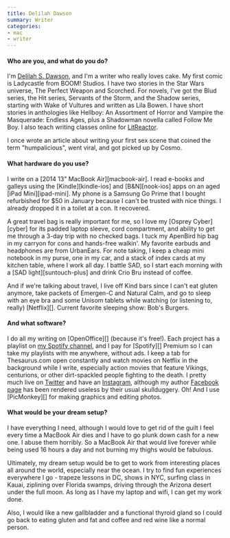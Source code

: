 ```yaml
---
title: Delilah Dawson
summary: Writer
categories:
- mac
- writer
---
```


#### Who are you, and what do you do?

I'm [Delilah S. Dawson](http://www.whimsydark.com/ "Delilah's website."), and I'm a writer who really loves cake. My first comic is Ladycastle from BOOM! Studios. I have two stories in the Star Wars universe, The Perfect Weapon and Scorched. For novels, I've got the Blud series, the Hit series, Servants of the Storm, and the Shadow series, starting with Wake of Vultures and written as Lila Bowen. I have short stories in anthologies like Hellboy: An Assortment of Horror and Vampire the Masquerade: Endless Ages, plus a Shadowman novella called Follow Me Boy. I also teach writing classes online for [LitReactor](https://litreactor.com/classes/become-a-demigod-with-delilah-s-dawson "Delilah's writing classes."). 

I once wrote an article about writing your first sex scene that coined the term "humpalicious", went viral, and got picked up by Cosmo.

#### What hardware do you use?

I write on a [2014 13" MacBook Air][macbook-air]. I read e-books and galleys using the [Kindle][kindle-ios] and [B&N][nook-ios] apps on an aged [iPad Mini][ipad-mini]. My phone is a Samsung Go Prime that I bought refurbished for $50 in January because I can't be trusted with nice things. I already dropped it in a toilet at a con. It recovered. 

A great travel bag is really important for me, so I love my [Osprey Cyber][cyber] for its padded laptop sleeve, cord compartment, and ability to get me through a 3-day trip with no checked bags. I tuck my ApenBird hip bag in my carryon for cons and hands-free walkin'. My favorite earbuds and headphones are from UrbanEars. For note taking, I keep a cheap mini notebook in my purse, one in my car, and a stack of index cards at my kitchen table, where I work all day. I battle SAD, so I start each morning with a [SAD light][suntouch-plus] and drink Crio Bru instead of coffee. 

And if we're talking about travel, I live off Kind bars since I can't eat gluten anymore, take packets of Emergen-C and Natural Calm, and go to sleep with an eye bra and some Unisom tablets while watching (or listening to, really) [Netflix][]. Current favorite sleeping show: Bob's Burgers.

#### And what software?

I do all my writing on [OpenOffice][] (because it's free!). Each project has a playlist on [my Spotify channel](https://open.spotify.com/user/delilahsdawson "Delilah's Spotify account."), and I pay for [Spotify][] Premium so I can take my playlists with me anywhere, without ads. I keep a tab for Thesaurus.com open constantly and watch movies on Netflix in the background while I write, especially action movies that feature Vikings, centurions, or other dirt-spackled people fighting to the death. I pretty much live on [Twitter](https://twitter.com/DelilahSDawson "Delilah's Twitter account.") and have an [Instagram](https://www.instagram.com/delilahsdawson/ "Delilah's Instagram account."), although my author [Facebook page](https://www.facebook.com/DelilahSDawson/ "Delilah's Facebook page.") has been rendered useless by their usual skullduggery. Oh! And I use [PicMonkey][] for making graphics and editing photos.

#### What would be your dream setup?

I have everything I need, although I would love to get rid of the guilt I feel every time a MacBook Air dies and I have to go plunk down cash for a new one. I abuse them horribly. So a MacBook Air that would live forever while being used 16 hours a day and not burning my thighs would be fabulous.

Ultimately, my dream setup would be to get to work from interesting places all around the world, especially near the ocean. I try to find fun experiences everywhere I go - trapeze lessons in DC, shows in NYC, surfing class in Kauai, ziplining over Florida swamps, driving through the Arizona desert under the full moon. As long as I have my laptop and wifi, I can get my work done. 

Also, I would like a new gallbladder and a functional thyroid gland so I could go back to eating gluten and fat and coffee and red wine like a normal person.